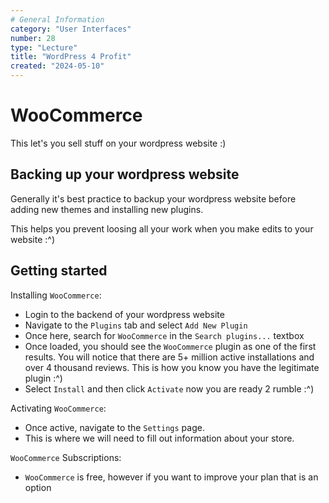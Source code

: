 ```yaml
---
# General Information
category: "User Interfaces"
number: 28
type: "Lecture"
title: "WordPress 4 Profit"
created: "2024-05-10"
---
```


# WooCommerce

This let's you sell stuff on your wordpress website :)

## Backing up your wordpress website

Generally it's best practice to backup your wordpress website before adding new themes and installing new plugins.

This helps you prevent loosing all your work when you make edits to your website :^)

## Getting started

Installing `WooCommerce`:

- Login to the backend of your wordpress website
- Navigate to the `Plugins` tab and select `Add New Plugin`
- Once here, search for `WooCommerce` in the `Search plugins...` textbox
- Once loaded, you should see the `WooCommerce` plugin as one of the first results. You will notice that there are 5+ million active installations and over 4 thousand reviews. This is how you know you have the legitimate plugin :^)
- Select `Install` and then click `Activate` now you are ready 2 rumble :^)

Activating `WooCommerce`:

- Once active, navigate to the `Settings` page.
- This is where we will need to fill out information about your store.

`WooCommerce` Subscriptions:

- `WooCommerce` is free, however if you want to improve your plan that is an option
